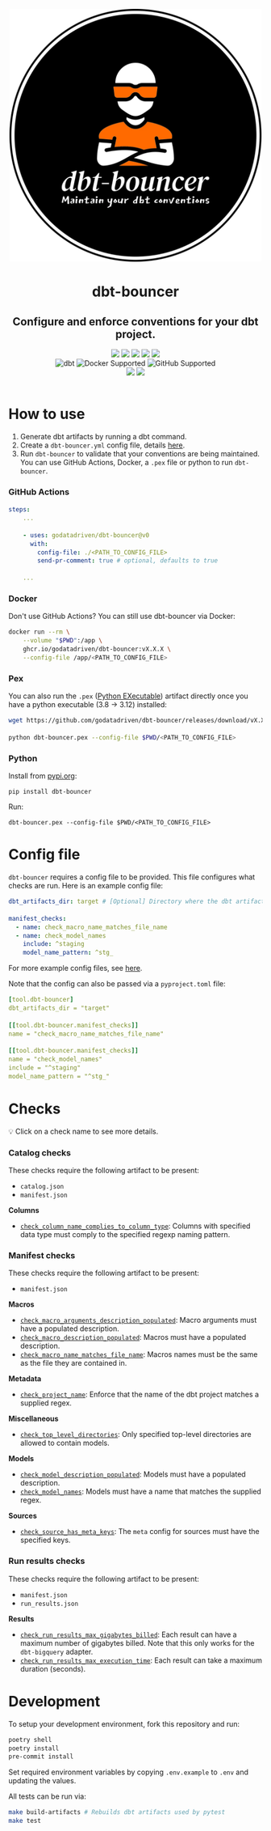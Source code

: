 <p align="center">
  <img src="https://github.com/godatadriven/dbt-bouncer/raw/main/images/logo.webp" alt="dbt-bouncer logo" width="500"/>
</p>


<h1 align="center">
  dbt-bouncer
</h1>
<h2 align="center">
  Configure and enforce conventions for your dbt project.
</h2>

<div align="center">
  <a>
    <img src="https://img.shields.io/github/release/godatadriven/dbt-bouncer.svg?logo=github">
  </a>
  <a>
    <img src="https://github.com/godatadriven/dbt-bouncer/actions/workflows/ci_pipeline.yml/badge.svg">
  </a>
  <a>
    <img src="https://img.shields.io/badge/License-MIT-yellow.svg">
  </a>
  <a>
    <img src="https://img.shields.io/github/last-commit/godatadriven/dbt-bouncer/main">
  </a>
  <a>
    <img src="https://img.shields.io/github/commits-since/godatadriven/dbt-bouncer/latest">
  </a>
</div>

<div align="center">
  <a>
    <img alt="dbt" src="https://img.shields.io/badge/dbt%20-%3E%3D1.6-333?logo=dbt">
  </a>
  <a>
    <img alt="Docker Supported" src="https://img.shields.io/badge/Docker%20-Supported-0db7ed?logo=docker">
  </a>
  <a>
    <img alt="GitHub Supported" src="https://img.shields.io/badge/GitHub%20-Supported-333?logo=github">
  </a>
</div>

<div align="center">
  <a>
    <img src="https://img.shields.io/badge/code%20style-black-000000.svg">
  </a>
  <a>
    <img src="https://www.aschey.tech/tokei/github/godatadriven/dbt-bouncer?category=code">
  </a>
</div>
<br/>

# How to use

1. Generate dbt artifacts by running a dbt command.
1. Create a `dbt-bouncer.yml` config file, details [here](#config-file).
1. Run `dbt-bouncer` to validate that your conventions are being maintained. You can use GitHub Actions, Docker, a `.pex` file or python to run `dbt-bouncer`.

### GitHub Actions

```yaml
steps:
    ...

    - uses: godatadriven/dbt-bouncer@v0
      with:
        config-file: ./<PATH_TO_CONFIG_FILE>
        send-pr-comment: true # optional, defaults to true

    ...
```

### Docker

Don't use GitHub Actions? You can still use dbt-bouncer via Docker:

```bash
docker run --rm \
    --volume "$PWD":/app \
    ghcr.io/godatadriven/dbt-bouncer:vX.X.X \
    --config-file /app/<PATH_TO_CONFIG_FILE>
```

### Pex

You can also run the `.pex` ([Python EXecutable](https://docs.pex-tool.org/whatispex.html#whatispex)) artifact directly once you have a python executable (3.8 -> 3.12) installed:

```bash
wget https://github.com/godatadriven/dbt-bouncer/releases/download/vX.X.X/dbt-bouncer.pex -O dbt-bouncer.pex

python dbt-bouncer.pex --config-file $PWD/<PATH_TO_CONFIG_FILE>
```

### Python

Install from [pypi.org](https://pypi.org/p/dbt-bouncer):

```shell
pip install dbt-bouncer
```

Run:

```shell
dbt-bouncer.pex --config-file $PWD/<PATH_TO_CONFIG_FILE>
```

# Config file

`dbt-bouncer` requires a config file to be provided. This file configures what checks are run. Here is an example config file:

```yaml
dbt_artifacts_dir: target # [Optional] Directory where the dbt artifacts exists, generally the `target` directory inside a dbt project. Defaults to `./target`.

manifest_checks:
  - name: check_macro_name_matches_file_name
  - name: check_model_names
    include: ^staging
    model_name_pattern: ^stg_
```

For more example config files, see [here](https://github.com/godatadriven/dbt-bouncer/tree/main/tests/unit/config_files/valid).

Note that the config can also be passed via a `pyproject.toml` file:
```yaml
[tool.dbt-bouncer]
dbt_artifacts_dir = "target"

[[tool.dbt-bouncer.manifest_checks]]
name = "check_macro_name_matches_file_name"

[[tool.dbt-bouncer.manifest_checks]]
name = "check_model_names"
include = "^staging"
model_name_pattern = "^stg_"
```

# Checks

:bulb: Click on a check name to see more details.

### Catalog checks

These checks require the following artifact to be present:

* `catalog.json`
* `manifest.json`

**Columns**

* [`check_column_name_complies_to_column_type`](./src/dbt_bouncer/checks/checks.md#check_column_name_complies_to_column_type): Columns with specified data type must comply to the specified regexp naming pattern.

### Manifest checks

These checks require the following artifact to be present:

* `manifest.json`

**Macros**

* [`check_macro_arguments_description_populated`](./src/dbt_bouncer/checks/checks.md#check_macro_arguments_description_populated): Macro arguments must have a populated description.
* [`check_macro_description_populated`](./src/dbt_bouncer/checks/checks.md#check_macro_description_populated): Macros must have a populated description.
* [`check_macro_name_matches_file_name`](./src/dbt_bouncer/checks/checks.md#check_macro_name_matches_file_name): Macros names must be the same as the file they are contained in.

**Metadata**

* [`check_project_name`](./src/dbt_bouncer/checks/checks.md#check_project_name): Enforce that the name of the dbt project matches a supplied regex.

**Miscellaneous**

* [`check_top_level_directories`](./src/dbt_bouncer/checks/checks.md#check_top_level_directories): Only specified top-level directories are allowed to contain models.

**Models**

* [`check_model_description_populated`](./src/dbt_bouncer/checks/checks.md#check_model_description_populated): Models must have a populated description.
* [`check_model_names`](./src/dbt_bouncer/checks/checks.md#check_model_names): Models must have a name that matches the supplied regex.

**Sources**

* [`check_source_has_meta_keys`](./src/dbt_bouncer/checks/checks.md#check_source_has_meta_keys): The `meta` config for sources must have the specified keys.

### Run results checks

These checks require the following artifact to be present:

* `manifest.json`
* `run_results.json`

**Results**

* [`check_run_results_max_gigabytes_billed`](./src/dbt_bouncer/checks/checks.md#check_run_results_max_gigabytes_billed): Each result can have a maximum number of gigabytes billed. Note that this only works for the `dbt-bigquery` adapter.
* [`check_run_results_max_execution_time`](./src/dbt_bouncer/checks/checks.md#check_run_results_max_execution_time): Each result can take a maximum duration (seconds).


# Development

To setup your development environment, fork this repository and run:

```bash
poetry shell
poetry install
pre-commit install
```

Set required environment variables by copying `.env.example` to `.env` and updating the values.

All tests can be run via:
```bash
make build-artifacts # Rebuilds dbt artifacts used by pytest
make test
```
